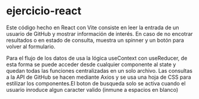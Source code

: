 # ejercicio-react
Este código hecho en React con Vite consiste en leer la entrada de un usuario de GitHub y mostrar información de interés. En caso de no encotrar resultados o en estado de consulta, muestra un spinner y un botón para volver al formulario. 

Para el flujo de los datos de usa la lógica useContext con useReducer, de esta forma se puede acceder desde cualquier componente al state y quedan todas las funciones centralizadas en un solo archivo. Las consultas a la API de GitHub se hacen mediante Axios y se usa una hoja de CSS para estilizar los componentes.El boton de busqueda solo se activa cuando el usuario inroduce algun caracter valido (inmune a espacios en blanco)
